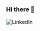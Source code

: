### Hi there 👋

![LinkedIn](https://www.linkedin.com/in/preetpatel12//badge/LinkedIn-0A66C2?style=for-the-badge&logo=LinkedIn&logoColor=white)

<!--
**preet2379/preet2379** is a ✨ _special_ ✨ repository because its `README.md` (this file) appears on your GitHub profile.

Here are some ideas to get you started:

- 🔭 I’m currently working on ...
- 🌱 I’m currently learning ...
- 👯 I’m looking to collaborate on ...
- 🤔 I’m looking for help with ...
- 💬 Ask me about ...
- 📫 How to reach me: ...
- 😄 Pronouns: ...
- ⚡ Fun fact: ...
-->

